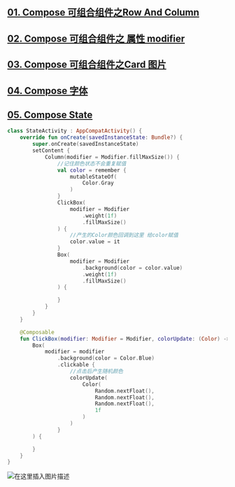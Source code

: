 ﻿## [01. Compose 可组合组件之Row And Column](https://blog.csdn.net/u010436867/article/details/117340621)
## [02. Compose 可组合组件之 属性 modifier](https://blog.csdn.net/u010436867/article/details/117341802)
## [03. Compose 可组合组件之Card 图片](https://blog.csdn.net/u010436867/article/details/117377019)
## [04. Compose 字体](https://blog.csdn.net/u010436867/article/details/117390918)
## [05. Compose State](https://blog.csdn.net/u010436867/article/details/117391347)


```kotlin
class StateActivity : AppCompatActivity() {
    override fun onCreate(savedInstanceState: Bundle?) {
        super.onCreate(savedInstanceState)
        setContent {
            Column(modifier = Modifier.fillMaxSize()) {
                //记住颜色状态不会重复赋值
                val color = remember {
                    mutableStateOf(
                        Color.Gray
                    )
                }
                ClickBox(
                    modifier = Modifier
                        .weight(1f)
                        .fillMaxSize()
                ) {
                    //产生的Color颜色回调到这里 给color赋值
                    color.value = it
                }
                Box(
                    modifier = Modifier
                        .background(color = color.value)
                        .weight(1f)
                        .fillMaxSize()
                ) {

                }
            }
        }
    }

    @Composable
    fun ClickBox(modifier: Modifier = Modifier, colorUpdate: (Color) -> Unit) {
        Box(
            modifier = modifier
                .background(color = Color.Blue)
                .clickable {
                    //点击后产生随机颜色
                    colorUpdate(
                        Color(
                            Random.nextFloat(),
                            Random.nextFloat(),
                            Random.nextFloat(),
                            1f
                        )
                    )
                }
        ) {

        }
    }
}
```
![在这里插入图片描述](https://img-blog.csdnimg.cn/20210529213318918.gif#pic_center)

